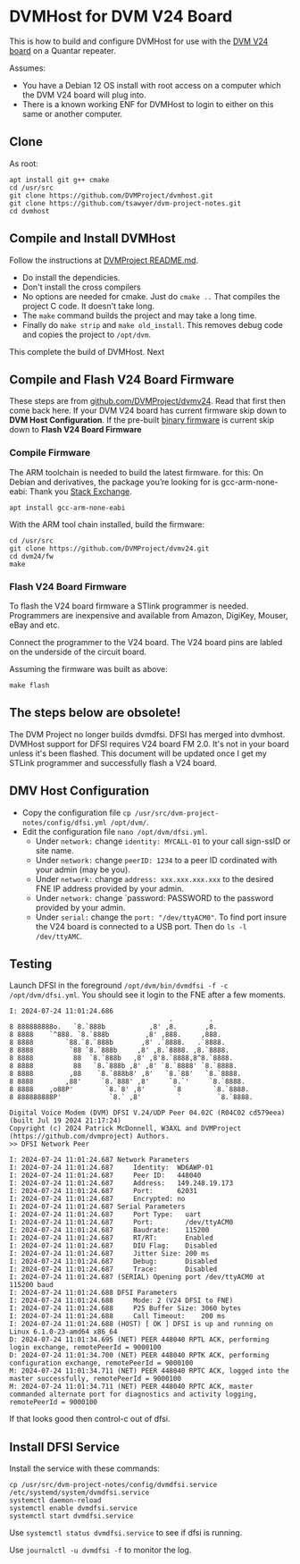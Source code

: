 # DVMHost for DVM V24 Board 

This is how to build and configure DVMHost for use with the [DVM V24 board](https://store.w3axl.com/products/dvm-v24-usb-converter-for-v24-equipment) on a Quantar repeater.

Assumes:
* You have a Debian 12 OS install with root access on a computer which the DVM V24 board will plug into. 
* There is a known working ENF for DVMHost to login to either on this same or another computer. 

## Clone

As root:

```
apt install git g++ cmake
cd /usr/src
git clone https://github.com/DVMProject/dvmhost.git
git clone https://github.com/tsawyer/dvm-project-notes.git
cd dvmhost
```

## Compile and Install DVMHost

Follow the instructions at [DVMProject README.md](https://github.com/DVMProject/dvmhost/blob/master/README.md).

* Do install the dependicies.
* Don't install the cross compilers
* No options are needed for cmake. Just do `cmake ..` That compiles the project C code. It doesn't take long.
* The `make` command builds the project and may take a long time.
* Finally do `make strip` and `make old_install`. This removes debug code and copies the project to `/opt/dvm`.

This complete the build of DVMHost. Next  

## Compile and Flash V24 Board Firmware

These steps are from [github.com/DVMProject/dvmv24](https://github.com/DVMProject/dvmv24). Read that first then come back here.
If your DVM V24 board has current firmware skip down to **DVM Host Configuration**.
If the pre-built [binary firmware](https://github.com/DVMProject/dvmv24/releases) is current skip down to **Flash V24 Board Firmware**

### Compile Firmware
The ARM toolchain is needed to build the latest firmware.  for this: On Debian and derivatives, 
the package you’re looking for is gcc-arm-none-eabi:  Thank you [Stack Exchange](https://unix.stackexchange.com/questions/377345/installing-arm-none-eabi-gcc).

```
apt install gcc-arm-none-eabi
```

With the ARM tool chain installed, build the firmware:

```
cd /usr/src
git clone https://github.com/DVMProject/dvmv24.git
cd dvm24/fw
make
```

### Flash V24 Board Firmware

To flash the V24 board firmware a STlink programmer is needed. Programmers are inexpensive and available from Amazon, DigiKey, Mouser, eBay and etc. 

Connect the programmer to the V24 board. The V24 board pins are labled on the underside of the circuit board. 

Assuming the firmware was built as above: 
```
make flash
```


## The steps below are obsolete!

The DVM Project no longer builds dvmdfsi. DFSI has merged into dvmhost. 
DVMHost support for DFSI requires V24 board FM 2.0. It's not in your board unless it's been flashed.
This document will be updated once I get my STLink programmer and successfully flash a V24 board. 

## DMV Host Configuration

* Copy the configuration file `cp /usr/src/dvm-project-notes/config/dfsi.yml /opt/dvm/`.
* Edit the configuration file `nano /opt/dvm/dfsi.yml`.
  * Under `network:` change `identity: MYCALL-01` to your call sign-ssID or site name.
  * Under `network:` change `peerID: 1234` to a peer ID cordinated with your admin (may be you).
  * Under `network:` change `address: xxx.xxx.xxx.xxx` to the desired FNE IP address provided by your admin.
  * Under `network:` change `password: PASSWORD to the password provided by your admin.
  * Under `serial:` change the `port: "/dev/ttyACM0"`. To find port insure the V24 board is connected to a USB port. Then do `ls -l /dev/ttyAMC`. 
 
## Testing

Launch DFSI in the foreground `/opt/dvm/bin/dvmdfsi -f -c /opt/dvm/dfsi.yml`. You should see it login to the FNE after a few moments.

```
I: 2024-07-24 11:01:24.686
                                        .         .
8 888888888o.   `8.`888b           ,8' ,8.       ,8.
8 8888    `^888. `8.`888b         ,8' ,888.     ,888.
8 8888        `88.`8.`888b       ,8' .`8888.   .`8888.
8 8888         `88 `8.`888b     ,8' ,8.`8888. ,8.`8888.
8 8888          88  `8.`888b   ,8' ,8'8.`8888,8^8.`8888.
8 8888          88   `8.`888b ,8' ,8' `8.`8888' `8.`8888.
8 8888         ,88    `8.`888b8' ,8'   `8.`88'   `8.`8888.
8 8888        ,88'     `8.`888' ,8'     `8.`'     `8.`8888.
8 8888    ,o88P'        `8.`8' ,8'       `8        `8.`8888.
8 888888888P'            `8.` ,8'         `         `8.`8888.

Digital Voice Modem (DVM) DFSI V.24/UDP Peer 04.02C (R04C02 cd579eea) (built Jul 19 2024 21:17:24)
Copyright (c) 2024 Patrick McDonnell, W3AXL and DVMProject (https://github.com/dvmproject) Authors.
>> DFSI Network Peer

I: 2024-07-24 11:01:24.687 Network Parameters
I: 2024-07-24 11:01:24.687     Identity:  WD6AWP-01
I: 2024-07-24 11:01:24.687     Peer ID:   448040
I: 2024-07-24 11:01:24.687     Address:   149.248.19.173
I: 2024-07-24 11:01:24.687     Port:      62031
I: 2024-07-24 11:01:24.687     Encrypted: no
I: 2024-07-24 11:01:24.687 Serial Parameters
I: 2024-07-24 11:01:24.687     Port Type:   uart
I: 2024-07-24 11:01:24.687     Port:        /dev/ttyACM0
I: 2024-07-24 11:01:24.687     Baudrate:    115200
I: 2024-07-24 11:01:24.687     RT/RT:       Enabled
I: 2024-07-24 11:01:24.687     DIU Flag:    Disabled
I: 2024-07-24 11:01:24.687     Jitter Size: 200 ms
I: 2024-07-24 11:01:24.687     Debug:       Disabled
I: 2024-07-24 11:01:24.687     Trace:       Disabled
I: 2024-07-24 11:01:24.687 (SERIAL) Opening port /dev/ttyACM0 at 115200 baud
I: 2024-07-24 11:01:24.688 DFSI Parameters
I: 2024-07-24 11:01:24.688     Mode: 2 (V24 DFSI to FNE)
I: 2024-07-24 11:01:24.688     P25 Buffer Size: 3060 bytes
I: 2024-07-24 11:01:24.688     Call Timeout:    200 ms
I: 2024-07-24 11:01:24.688 (HOST) [ OK ] DFSI is up and running on Linux 6.1.0-23-amd64 x86_64
D: 2024-07-24 11:01:34.695 (NET) PEER 448040 RPTL ACK, performing login exchange, remotePeerId = 9000100
D: 2024-07-24 11:01:34.700 (NET) PEER 448040 RPTK ACK, performing configuration exchange, remotePeerId = 9000100
M: 2024-07-24 11:01:34.711 (NET) PEER 448040 RPTC ACK, logged into the master successfully, remotePeerId = 9000100
M: 2024-07-24 11:01:34.711 (NET) PEER 448040 RPTC ACK, master commanded alternate port for diagnostics and activity logging, remotePeerId = 9000100
```
If that looks good then control-c out of dfsi.

## Install DFSI Service

Install the service with these commands:

```
cp /usr/src/dvm-project-notes/config/dvmdfsi.service /etc/systemd/system/dvmdfsi.service
systemctl daemon-reload
systemctl enable dvmdfsi.service
systemctl start dvmdfsi.service
```
Use `systemctl status dvmdfsi.service` to see if dfsi is running.

Use `journalctl -u dvmdfsi -f` to monitor the log. 
